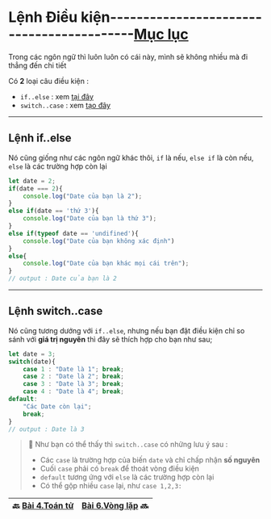 # Lệnh Điều kiện------------------------------------------[Mục lục](https://github.com/Zenfection/Javascript)

Trong các ngôn ngữ thì luôn luôn có cái này, mình sẽ không nhiều mà đi thẳng đến chi tiết

Có **2** loại câu điều kiện : 

- `if..else` : xem [tại đây](https://www.youtube.com/watch?v=X9OA4308oIY&list=PL_-VfJajZj0VgpFpEVFzS5Z-lkXtBe-x5&index=36)
- `switch..case` : xem [tạo đây](https://www.youtube.com/watch?v=24lIiJ4xVQE&list=PL_-VfJajZj0VgpFpEVFzS5Z-lkXtBe-x5&index=37)

---

## Lệnh if..else

Nó cũng giống như các ngôn ngữ khác thôi, `if` là nếu, `else if` là còn nếu, `else` là các trường hợp còn lại

```javascript
let date = 2;
if(date === 2){
    console.log("Date của bạn là 2");
}
else if(date == 'thứ 3'){
    console.log("Date của bạn là thứ 3");
}
else if(typeof date == 'undifined'){
    console.log("Date của bạn không xác định")
}
else{
    console.log("Date của bạn khác mọi cái trên");
}
// output : Date của bạn là 2
```

---

## Lệnh switch..case

Nó cũng tương dướng với `if..else`, nhưng nếu bạn đặt điều kiện chỉ so sánh với **giá trị nguyên** thì đây sẽ thích hợp cho bạn như sau;

```javascript
let date = 3;
switch(date){
    case 1 : "Date là 1"; break;
    case 2 : "Date là 2"; break;
    case 3 : "Date là 3"; break;
    case 4 : "Date là 4"; break;
default:
    "Các Date còn lại";
    break;
}
// output : Date là 3
```

> 🚀  Như bạn có thể thấy thì `switch..case` có những lưu ý sau : 
> 
> - Các `case` là trường hợp của biến `date` và chỉ chấp nhận **số nguyên**
> - Cuối `case` phải có `break` để thoát vòng điều kiện
> - `default` tương ứng với `else` là các trường hợp còn lại
> - Có thể gộp nhiều `case` lại, như `case 1,2,3:`

| 🔙 [Bài 4.Toán tử](https://github.com/Zenfection/Javascript/blob/master/Javascript%20Basic/4.Toantu.md) | [Bài 6.Vòng lặp](https://github.com/Zenfection/Javascript/blob/master/Javascript%20Basic/6.Vonglap.md) 🔜 |
| ------------------------------------------------------------------------------------------------------- | --------------------------------------------------------------------------------------------------------- |